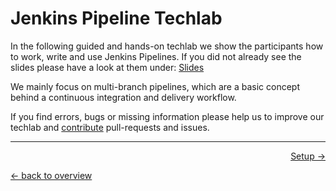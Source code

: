 # Jenkins Pipeline Techlab

In the following guided and hands-on techlab we show the participants how to work, write and use Jenkins Pipelines.
If you did not already see the slides please have a look at them under: [Slides](https://puzzle.github.io/jenkins-techlab/#/)

We mainly focus on multi-branch pipelines, which are a basic concept behind a continuous integration and delivery workflow.

If you find errors, bugs or missing information please help us to improve our techlab and [contribute](../CONTRIBUTING.md) pull-requests and issues.

---

<p width="100px" align="right"><a href="01_setup.md">Setup →</a></p>

[← back to overview](../README.md)
